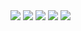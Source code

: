 


<img src="https://img.shields.io/badge/html5-3178C6?style=flat&logo=html5&logoColor=white"/>
<img src="https://img.shields.io/badge/React-3178C6?style=flat&logo=React&logoColor=white"/>

<img src="https://img.shields.io/badge/ReactNative-3178C6?style=flat&logo=ReactNative&logoColor=white"/>

<img src="https://img.shields.io/badge/ReactQuery-3178C6?style=flat&logo=ReactQuery&logoColor=white"/>

<img src="https://img.shields.io/badge/TypeScript-3178C6?style=flat&logo=TypeScript&logoColor=white"/>
